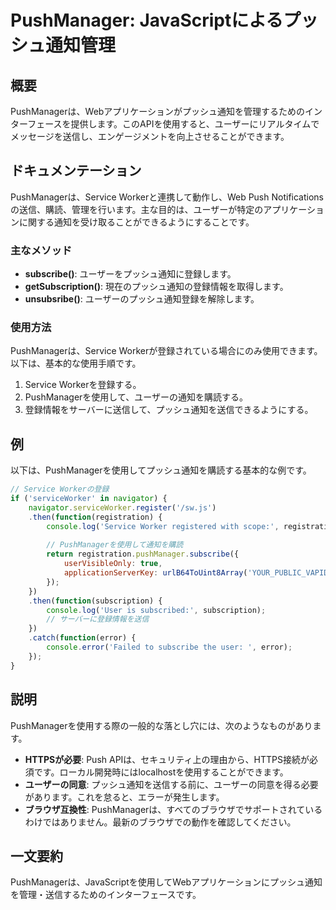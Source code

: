 <!--
Meta Description: # PushManager: JavaScriptによるプッシュ通知管理 ## 概要 PushManagerは、Webアプリケーションがプッシュ通知を管理するためのインターフェースを提供します。このAPIを使用すると、ユーザーにリアルタイムでメッセージを送信し、エンゲージメントを向上させることができ...
Meta Keywords: pushmanagerは, service, subscribe, function, registration
-->

# PushManager: JavaScriptによるプッシュ通知管理

## 概要
PushManagerは、Webアプリケーションがプッシュ通知を管理するためのインターフェースを提供します。このAPIを使用すると、ユーザーにリアルタイムでメッセージを送信し、エンゲージメントを向上させることができます。

## ドキュメンテーション
PushManagerは、Service Workerと連携して動作し、Web Push Notificationsの送信、購読、管理を行います。主な目的は、ユーザーが特定のアプリケーションに関する通知を受け取ることができるようにすることです。

### 主なメソッド
- **subscribe()**: ユーザーをプッシュ通知に登録します。
- **getSubscription()**: 現在のプッシュ通知の登録情報を取得します。
- **unsubsribe()**: ユーザーのプッシュ通知登録を解除します。

### 使用方法
PushManagerは、Service Workerが登録されている場合にのみ使用できます。以下は、基本的な使用手順です。

1. Service Workerを登録する。
2. PushManagerを使用して、ユーザーの通知を購読する。
3. 登録情報をサーバーに送信して、プッシュ通知を送信できるようにする。

## 例
以下は、PushManagerを使用してプッシュ通知を購読する基本的な例です。

```javascript
// Service Workerの登録
if ('serviceWorker' in navigator) {
    navigator.serviceWorker.register('/sw.js')
    .then(function(registration) {
        console.log('Service Worker registered with scope:', registration.scope);
        
        // PushManagerを使用して通知を購読
        return registration.pushManager.subscribe({
            userVisibleOnly: true,
            applicationServerKey: urlB64ToUint8Array('YOUR_PUBLIC_VAPID_KEY')
        });
    })
    .then(function(subscription) {
        console.log('User is subscribed:', subscription);
        // サーバーに登録情報を送信
    })
    .catch(function(error) {
        console.error('Failed to subscribe the user: ', error);
    });
}
```

## 説明
PushManagerを使用する際の一般的な落とし穴には、次のようなものがあります。

- **HTTPSが必要**: Push APIは、セキュリティ上の理由から、HTTPS接続が必須です。ローカル開発時にはlocalhostを使用することができます。
- **ユーザーの同意**: プッシュ通知を送信する前に、ユーザーの同意を得る必要があります。これを怠ると、エラーが発生します。
- **ブラウザ互換性**: PushManagerは、すべてのブラウザでサポートされているわけではありません。最新のブラウザでの動作を確認してください。

## 一文要約
PushManagerは、JavaScriptを使用してWebアプリケーションにプッシュ通知を管理・送信するためのインターフェースです。